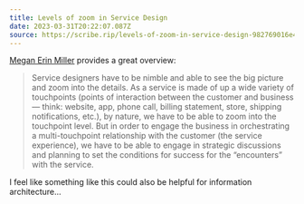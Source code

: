 ```yaml
---
title: Levels of zoom in Service Design
date: 2023-03-31T20:22:07.087Z
source: https://scribe.rip/levels-of-zoom-in-service-design-982769016e4d
---
```

[Megan Erin Miller](https://medium.com/u/99e7e21f8833) provides a great overview:

> Service designers have to be nimble and able to see the big picture and zoom into the details. As a service is made of up a wide variety of touchpoints (points of interaction between the customer and business — think: website, app, phone call, billing statement, store, shipping notifications, etc.), by nature, we have to be able to zoom into the touchpoint level. But in order to engage the business in orchestrating a multi-touchpoint relationship with the customer (the service experience), we have to be able to engage in strategic discussions and planning to set the conditions for success for the “encounters” with the service.

I feel like something like this could also be helpful for information architecture...